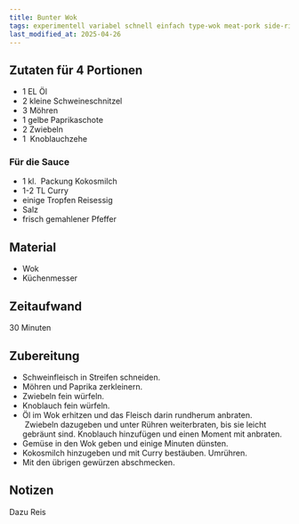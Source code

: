 ```yaml
---
title: Bunter Wok
tags: experimentell variabel schnell einfach type-wok meat-pork side-rice standards
last_modified_at: 2025-04-26
---
```

## Zutaten für 4 Portionen
* 1 EL Öl  
* 2 kleine Schweineschnitzel  
* 3 Möhren  
* 1 gelbe Paprikaschote  
* 2 Zwiebeln  
* 1  Knoblauchzehe  

### Für die Sauce
* 1 kl.  Packung Kokosmilch  
* 1-2 TL Curry  
* einige Tropfen Reisessig  
* Salz  
* frisch gemahlener Pfeffer  

## Material
* Wok  
* Küchenmesser  

## Zeitaufwand
30 Minuten  

## Zubereitung
* Schweinfleisch in Streifen schneiden.
* Möhren und Paprika zerkleinern.
* Zwiebeln fein würfeln.
* Knoblauch fein würfeln.
* Öl im Wok erhitzen und das Fleisch darin rundherum anbraten.  Zwiebeln
  dazugeben und unter Rühren weiterbraten, bis sie leicht gebräunt sind.
  Knoblauch hinzufügen und einen Moment mit anbraten.
* Gemüse in den Wok geben und einige Minuten dünsten.
* Kokosmilch hinzugeben und mit Curry bestäuben. Umrühren.
* Mit den übrigen gewürzen abschmecken.

## Notizen
Dazu Reis
